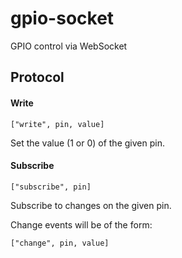 # gpio-socket

GPIO control via WebSocket

## Protocol

#### Write

`["write", pin, value]`

Set the value (1 or 0) of the given pin.

#### Subscribe

`["subscribe", pin]`

Subscribe to changes on the given pin.

Change events will be of the form:

`["change", pin, value]`
